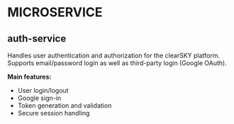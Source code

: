 # MICROSERVICE

## auth-service

Handles user authentication and authorization for the clearSKY platform.  
Supports email/password login as well as third-party login (Google OAuth).

**Main features:**
- User login/logout
- Google sign-in
- Token generation and validation
- Secure session handling

